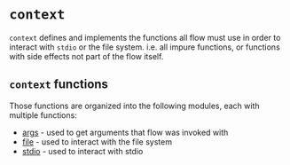 # `context`

`context` defines and implements the functions all flow  must use in order to interact with `stdio` 
or the file system. i.e. all impure functions, or functions with side effects not part of the flow itself.

## `context` functions
Those functions are organized into the following modules, each with multiple functions:
* [args](args/args.md) - used to get arguments that flow was invoked with
* [file](file/file.md) - used to interact with the file system
* [stdio](stdio/stdio.md) - used to interact with stdio
